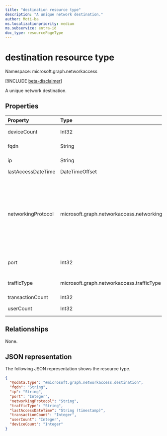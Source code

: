 ```yaml
---
title: "destination resource type"
description: "A unique network destination."
author: Moti-ba
ms.localizationpriority: medium
ms.subservice: entra-id
doc_type: resourcePageType
---
```


# destination resource type

Namespace: microsoft.graph.networkaccess

[!INCLUDE [beta-disclaimer](../../includes/beta-disclaimer.md)]

A unique network destination.

## Properties
|Property|Type|Description|
|:---|:---|:---|
|deviceCount|Int32|The number of unique devices that were seen.|
|fqdn|String|The fully qualified domain name (FQDN) of the destination.|
|ip|String|The internet protocol (IP) used to access the destination.|
|lastAccessDateTime|DateTimeOffset|The most recent access DateTime.|
|networkingProtocol|microsoft.graph.networkaccess.networkingProtocol|The set of communication rules and conventions that govern data transmission between devices in a network. The possible values are: `ip`, `icmp`, `igmp`, `ggp`, `ipv4`, `tcp`, `pup`, `udp`, `idp`, `ipv6`, `ipv6RoutingHeader`, `ipv6FragmentHeader`, `ipSecEncapsulatingSecurityPayload`, `ipSecAuthenticationHeader`, `icmpV6`, `ipv6NoNextHeader`, `ipv6DestinationOptions`, `nd`, `raw`, `ipx`, `spx`, and `spxII`.|
|port|Int32|The numeric identifier that is associated with a specific endpoint in a network.|
|trafficType|microsoft.graph.networkaccess.trafficType|The traffic classification. The possible values are `internet`, `private`, `microsoft365`, and `all`.|
|transactionCount|Int32|The number of transactions.|
|userCount|Int32|The number of unique Microsoft Entra ID users that were seen.|

## Relationships
None.

## JSON representation
The following JSON representation shows the resource type.
<!-- {
  "blockType": "resource",
  "@odata.type": "microsoft.graph.networkaccess.destination"
}
-->
``` json
{
  "@odata.type": "#microsoft.graph.networkaccess.destination",
  "fqdn": "String",
  "ip": "String",
  "port": "Integer",
  "networkingProtocol": "String",
  "trafficType": "String",
  "lastAccessDateTime": "String (timestamp)",
  "transactionCount": "Integer",
  "userCount": "Integer",
  "deviceCount": "Integer"
}
```

